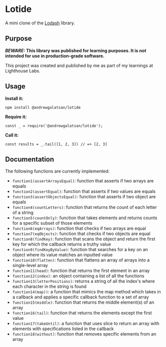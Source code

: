 # Lotide

A mini clone of the [Lodash](https://lodash.com) library.

## Purpose

**_BEWARE:_ This library was published for learning purposes. It is _not_ intended for use in production-grade software.**

This project was created and published by me as part of my learnings at Lighthouse Labs. 

## Usage

**Install it:**

`npm install @andrewgalatsan/lotide`

**Require it:**

`const _ = require('@andrewgalatsan/lotide');`

**Call it:**

`const results = _.tail([1, 2, 3]) // => [2, 3]`

## Documentation

The following functions are currently implemented:

* `function1(assertArraysEqual)`: function that asserts if two arrays are equals
* `function2(assertEqual)`: function that asserts if two values are equals
* `function3(assertObjectsEqual)`: function that asserts if two object are equals
* `function4(countLetters)`: function that returns the count of each letter of a string
* `function5(countOnly)`: function that takes elements and returns counts for a specific subset of those elements
* `function6(eqArrays)`: function that checks if two arrays are equal
* `function7(eqObjects)`: function that checks if two objects are equal
* `function8(findKey)`: function that scans the object and return the first key for which the callback returns a truthy value
* `function9(findKeyByValue)`: function that searches for a key on an object where its value matches an inputted value
* `function10(flatten)`: function that flattens an array of arrays into a single-level array
* `function11(head)`: function that returns the first element in an array
* `function12(index)`: an object containing a list of all the functions
* `function13(letterPositions)`: returns a string of all the index's where each character in the string is found
* `function14(map))`: a function that mimics the map method which takes in a callback and applies a specific callback function to a set of array
* `function15(middle)`: function that returns the middle element(s) of an array
* `function16(tail)`: function that returns the elements except the first value
* `function17(takeUntil)`: a function that uses slice to return an array with elements with specifications listed in the callback
* `function18(without)`: function that removes specific elements from an array